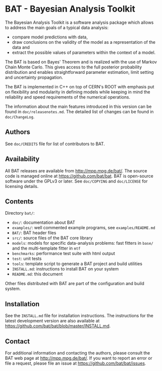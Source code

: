 BAT - Bayesian Analysis Toolkit
===============================

The Bayesian Analysis Toolkit is a software analysis package which allows
to address the main goals of a typical data analysis:

 - compare model predictions with data,
 - draw conclusions on the validity of the model as a representation
   of the data and
 - extract the possible values of parameters within the context of
   a model.

The BAT is based on Bayes' Theorem and is realized with the use of Markov
Chain Monte Carlo. This gives access to the full posterior probability
distribution and enables straightforward parameter estimation, limit
setting and uncertainty propagation.

The BAT is implemented in C++ on top of CERN's ROOT with emphasis put
on flexibility and modularity in defining models while keeping in mind
the reliability and speed requirements of the numerical operations.

The information about the main features introduced in this version
can be found in `doc/releasenotes.md`. The detailed list of changes
can be found in `doc/ChangeLog`.

Authors
--------

See `doc/CREDITS` file for list of contributors to BAT.

Availability
-------------

All BAT releases are available from http://mpp.mpg.de/bat/.  The
source code is managed online at https://github.com/bat/bat.  BAT is
open-source software under the GPLv3 or later.  See `doc/COPYING` and
`doc/LICENSE` for licensing details.

Contents
---------

Directory `bat/`:

* `doc/`: documentation about BAT
* `examples/`: well commented example programs, see `examples/README.md`
* `BAT/`: BAT header files
* `src/`: source files of the BAT core library
* `models`: models for specific data-analysis problems: fast fitters
  in `base/` and the multi-template fitter in `mtf`
* `benchmarks`: performance test suite with html output
* `test`: unit tests
* `tools`: template script to generate a BAT project and build utilities
* `INSTALL.md`: instructions to install BAT on your system
* `README.md`: this document

Other files distributed with BAT are part of the configuration and
build system.

Installation
-------------

See the `INSTALL.md` file for installation instructions. The
instructions for the latest development version are also available
at https://github.com/bat/bat/blob/master/INSTALL.md.


Contact
-------------

For additional information and contacting the authors, please consult
the BAT web page at http://mpp.mpg.de/bat/. If you want to report an
error or file a request, please file an issue at
https://github.com/bat/bat/issues.
